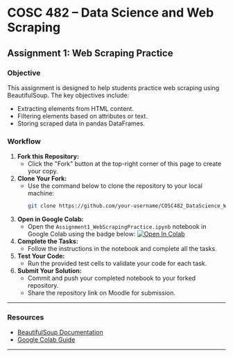 # COSC 482 – Data Science and Web Scraping

## Assignment 1: Web Scraping Practice

### Objective
This assignment is designed to help students practice web scraping using BeautifulSoup. The key objectives include:
- Extracting elements from HTML content.
- Filtering elements based on attributes or text.
- Storing scraped data in pandas DataFrames.

### Workflow
1. **Fork this Repository:**
   - Click the "Fork" button at the top-right corner of this page to create your copy.
2. **Clone Your Fork:**
   - Use the command below to clone the repository to your local machine:
     ```bash
     git clone https://github.com/your-username/COSC482_DataScience_WebScraping.git
     ```
3. **Open in Google Colab:**
   - Open the `Assignment1_WebScrapingPractice.ipynb` notebook in Google Colab using the badge below:
     [![Open In Colab](https://colab.research.google.com/assets/colab-badge.svg)](https://colab.research.google.com/github/roaasoloh/COSC482_DataScience_WebScraping/blob/main/Assignments/Assignment1_WebScrapingPractice.ipynb)
4. **Complete the Tasks:**
   - Follow the instructions in the notebook and complete all the tasks.
5. **Test Your Code:**
   - Run the provided test cells to validate your code for each task.
6. **Submit Your Solution:**
   - Commit and push your completed notebook to your forked repository.
   - Share the repository link on Moodle for submission.

---

### **Resources**
- [BeautifulSoup Documentation](https://www.crummy.com/software/BeautifulSoup/bs4/doc/)
- [Google Colab Guide](https://colab.research.google.com/)

---


